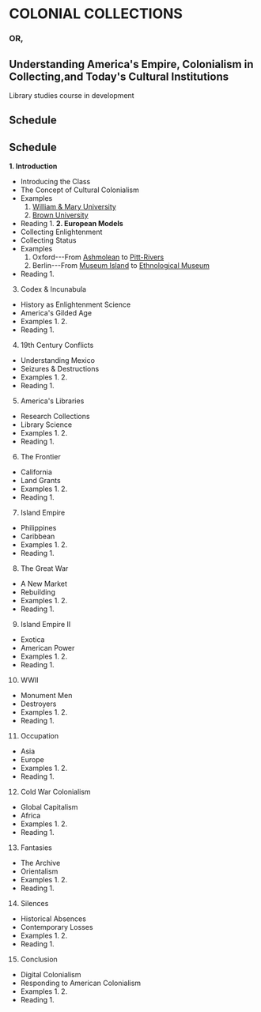 # COLONIAL COLLECTIONS
### OR,
## Understanding America's Empire, Colonialism in Collecting,and Today's Cultural Institutions

Library studies course in development

## Schedule
## Schedule
 **1. Introduction**
  - Introducing the Class
  - The Concept of Cultural Colonialism
  - Examples
    1. [William & Mary University](https://libraries.wm.edu/spaces/special-collections-research-center)
    2. [Brown University](https://library.brown.edu/hay/)
 - Reading
    1. 
**2. European Models**
 - Collecting Enlightenment
 - Collecting Status
 - Examples
    1. Oxford---From [Ashmolean](https://www.ashmolean.org/) to [Pitt-Rivers](https://www.prm.ox.ac.uk/)
    2. Berlin---From [Museum Island](https://www.smb.museum/en/museums-institutions/museumsinsel-berlin/home/) to [Ethnological Museum](https://www.smb.museum/en/museums-institutions/ethnologisches-museum/home/)
 - Reading
    1. 
3. Codex & Incunabula
 - History as Enlightenment Science
 - America's Gilded Age
 - Examples
    1. 
    2.
 - Reading
    1. 
4. 19th Century Conflicts
 - Understanding Mexico
 - Seizures & Destructions
 - Examples
    1. 
    2.
 - Reading
    1.
5. America's Libraries
 - Research Collections
 - Library Science
 - Examples
    1. 
    2.
 - Reading
    1.
6. The Frontier
 -  California
 - Land Grants
 - Examples
    1. 
    2.
 - Reading
    1.
7. Island Empire
 - Philippines
 - Caribbean
 - Examples
    1. 
    2.
 - Reading
    1.
8. The Great War
 - A New Market
 - Rebuilding
 - Examples
    1. 
    2.
 - Reading
    1.
9. Island Empire II
 - Exotica
 - American Power
 - Examples
    1. 
    2.
 - Reading
    1.
10. WWII
 - Monument Men
 - Destroyers
 - Examples
    1. 
    2.
 - Reading
    1.
11. Occupation
 - Asia
 - Europe
 - Examples
    1. 
    2.
 - Reading
    1.
12. Cold War Colonialism
 - Global Capitalism
 - Africa
 - Examples
    1. 
    2.
 - Reading
    1.
13. Fantasies
 - The Archive
 - Orientalism
 - Examples
    1. 
    2.
 - Reading
    1.
14. Silences
 - Historical Absences
 - Contemporary Losses
 - Examples
    1. 
    2.
 - Reading
    1.
15. Conclusion
 - Digital Colonialism
 - Responding to American Colonialism
 - Examples
    1. 
    2.
 - Reading
    1.
